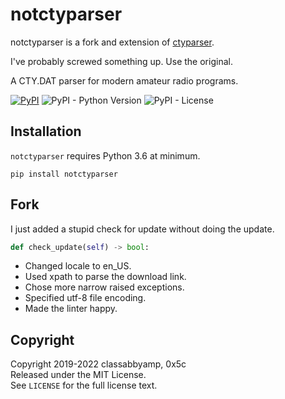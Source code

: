 # notctyparser

notctyparser is a fork and extension of [ctyparser](https://github.com/miaowware/ctyparser).

I've probably screwed something up. Use the original.

A CTY.DAT parser for modern amateur radio programs.

[![PyPI](https://img.shields.io/pypi/v/notctyparser)](https://pypi.org/project/notctyparser/) ![PyPI - Python Version](https://img.shields.io/pypi/pyversions/notctyparser) ![PyPI - License](https://img.shields.io/pypi/l/notctyparser)

## Installation

`notctyparser` requires Python 3.6 at minimum.

```none
pip install notctyparser
```

## Fork

I just added a stupid check for update without doing the update.

```python
def check_update(self) -> bool:
```

- Changed locale to en_US.
- Used xpath to parse the download link.
- Chose more narrow raised exceptions.
- Specified utf-8 file encoding.
- Made the linter happy.

## Copyright

Copyright 2019-2022 classabbyamp, 0x5c  
Released under the MIT License.  
See `LICENSE` for the full license text.
